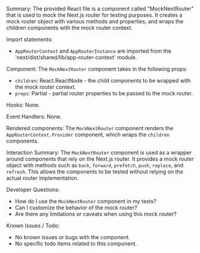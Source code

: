 Summary:
The provided React file is a component called "MockNextRouter" that is used to mock the Next.js router for testing purposes. It creates a mock router object with various methods and properties, and wraps the children components with the mock router context.

Import statements:
- `AppRouterContext` and `AppRouterInstance` are imported from the 'next/dist/shared/lib/app-router-context' module.

Component:
The `MockNextRouter` component takes in the following props:
- `children`: React.ReactNode - the child components to be wrapped with the mock router context.
- `props`: Partial<AppRouterInstance> - partial router properties to be passed to the mock router.

Hooks:
None.

Event Handlers:
None.

Rendered components:
The `MockNextRouter` component renders the `AppRouterContext.Provider` component, which wraps the `children` components.

Interaction Summary:
The `MockNextRouter` component is used as a wrapper around components that rely on the Next.js router. It provides a mock router object with methods such as `back`, `forward`, `prefetch`, `push`, `replace`, and `refresh`. This allows the components to be tested without relying on the actual router implementation.

Developer Questions:
- How do I use the `MockNextRouter` component in my tests?
- Can I customize the behavior of the mock router?
- Are there any limitations or caveats when using this mock router?

Known Issues / Todo:
- No known issues or bugs with the component.
- No specific todo items related to this component.